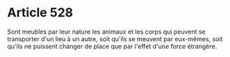 # Article 528

Sont meubles par leur nature les animaux et les corps qui peuvent se transporter d'un lieu à un autre, soit qu'ils se meuvent par eux-mêmes, soit qu'ils ne puissent changer de place que par l'effet d'une force étrangère.